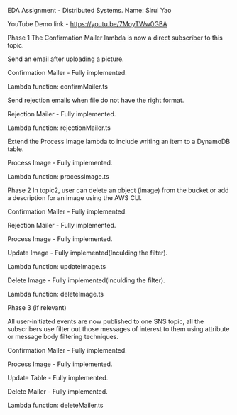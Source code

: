 EDA Assignment - Distributed Systems.
Name: Sirui Yao

YouTube Demo link - https://youtu.be/7MoyTWw0GBA


Phase 1
The Confirmation Mailer lambda is now a direct subscriber to this topic.

Send an email after uploading a picture.

Confirmation Mailer - Fully implemented.

Lambda function: confirmMailer.ts


Send rejection emails when file do not have the right format.

Rejection Mailer - Fully implemented.

Lambda function: rejectionMailer.ts

Extend the Process Image lambda to include writing an item to a DynamoDB table.

Process Image - Fully implemented.

Lambda function: processImage.ts

Phase 2
In topic2, user can delete an object (image) from the bucket or add a description for an image using the AWS CLI.

Confirmation Mailer - Fully implemented.

Rejection Mailer - Fully implemented.

Process Image - Fully implemented.

Update Image - Fully implemented(Inculding the filter).

Lambda function: updateImage.ts

Delete Image - Fully implemented(Inculding the filter).

Lambda function: deleteImage.ts


Phase 3 (if relevant)

All user-initiated events are now published to one SNS topic, all the subscribers use filter out those messages of interest to them using attribute or message body filtering techniques.

Confirmation Mailer - Fully implemented.

Process Image - Fully implemented.

Update Table - Fully implemented.

Delete Mailer - Fully implemented.

Lambda function: deleteMailer.ts

